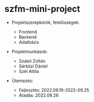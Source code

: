 # szfm-mini-project


- Projektszerepkörök, felelősségek: 
    - Frontend
    - Backend
    - Adatbázis

- Projektmunkások:
    - Szabó Zoltán
    - Sárközi Dániel
    - Szél Attila

- Ütemezés:
    - Fejlesztés: 2022.09.19-2022-09.25
    - Átadás: 2022.09.26
